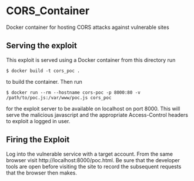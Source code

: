 # CORS_Container
Docker container for hosting CORS attacks against vulnerable sites

## Serving the exploit

This exploit is served using a Docker container from this directory run

    $ docker build -t cors_poc .

to build the container. Then run

    $ docker run --rm --hostname cors-poc -p 8000:80 -v /path/to/poc.js:/var/www/poc.js cors_poc

for the exploit server to be available on localhost on port 8000. This
will serve the malicious javascript and the appropriate
Access-Control headers to exploit a logged in user.


## Firing the Exploit

Log into the vulnerable service with a target account. From the same
browser visit http://localhost:8000/poc.html. Be sure that the
developer tools are open before visiting the site to record the
subsequent requests that the browser then makes.


